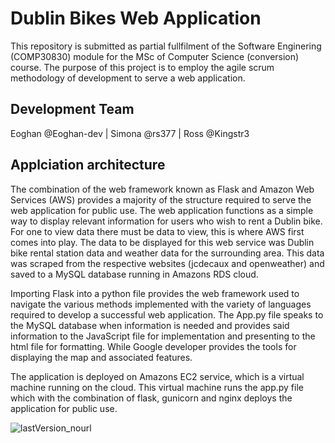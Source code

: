 # Dublin Bikes Web Application

This repository is submitted as partial fullfilment of the Software Enginering (COMP30830) module for the MSc of Computer Science (conversion) course. The purpose of this project is to employ the agile scrum methodology of development to serve a web application. 

## Development Team

Eoghan @Eoghan-dev | Simona @rs377 | Ross @Kingstr3

## Applciation architecture
The combination of the web framework known as Flask and Amazon Web Services (AWS) provides a majority of the structure required to serve the web application for public use. The web application functions as a simple way to display relevant information for users who wish to rent a Dublin bike. For one to view data there must be data to view, this is where AWS first comes into play. The data to be displayed for this web service was Dublin bike rental station data and weather data for the surrounding area. This data was scraped from the respective websites (jcdecaux and openweather) and saved to a MySQL database running in Amazons RDS cloud.

Importing Flask into a python file provides the web framework used to navigate the various methods implemented with the variety of languages required to develop a successful web application. The App.py file speaks to the MySQL database when information is needed and provides said information to the JavaScript file for implementation and presenting to the html file for formatting. While Google developer provides the tools for displaying the map and associated features.

The application is deployed on Amazons EC2 service, which is a virtual machine running on the cloud. This virtual machine runs the app.py file which with the combination of flask, gunicorn and nginx deploys the application for public use.

![lastVersion_nourl](https://user-images.githubusercontent.com/71661543/157261600-235f89ea-f979-4675-908c-245b8473a83c.png)
